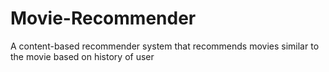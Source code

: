 # Movie-Recommender
A content-based recommender system that recommends movies similar to the movie based on history of user
